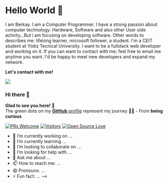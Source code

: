 # Hello World 👋
I am Berkay. I am a Computer Programmer. I have a strong passion about computer technology. Hardware, Software and also other User side activity...But i am focusing on developing software. Other words to describes me: lifelong learner, microsoft follower, a student.
I'm a CEIT student at Yıldız Tecnical University. I want to be a fullstack web developer and working on it. If you can want to contact with me; feel free to email me anytime you want. I'd be happy to meet new developers and expand my network.

**Let's contact with me!**

![](https://github-readme-stats.vercel.app/api?username=biproberkay&show_icons=true)

### Hi there 👋
**Glad to see you here!** :star_struck: <br> The green dots on my [**GitHub** profile](https://github.com/biproberkay?tab=repositories) represent my journey :running_man: - From **being curious** 

[![PRs Welcome](https://img.shields.io/badge/PRs-welcome-brightgreen.svg?style=flat&logo=github)](https://github.com/biproberkay) [![Visitors](https://visitor-badge.glitch.me/badge?page_id=biproberkay.visitor-badge)](https://github.com/biproberkay) [![Open Source Love](https://badges.frapsoft.com/os/v2/open-source.svg?v=103)](https://github.com/biproberkay)


- 🔭 I’m currently working on ...
- 🌱 I’m currently learning ...
- 👯 I’m looking to collaborate on ...
- 🤔 I’m looking for help with ...
- 💬 Ask me about ...
- 📫 How to reach me: ...
- 😄 Pronouns: ...
- ⚡ Fun fact: ...
-->

